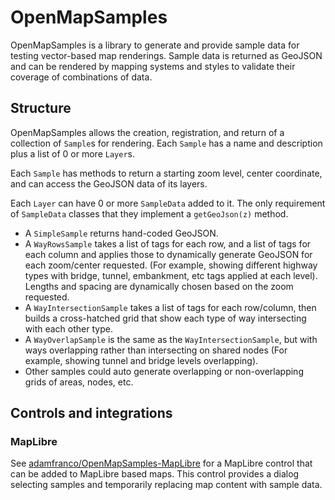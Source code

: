 # OpenMapSamples

OpenMapSamples is a library to generate and provide sample data for testing vector-based map renderings. Sample data is returned as GeoJSON and can be rendered by mapping systems and styles to validate their coverage of combinations of data.

## Structure
OpenMapSamples allows the creation, registration, and return of a collection of `Sample`s for rendering. Each `Sample` has a name and description plus a list of 0 or more `Layer`s.

Each `Sample` has methods to return a starting zoom level, center coordinate, and can access the GeoJSON data of its layers.

Each `Layer` can have 0 or more `SampleData` added to it. The only requirement of `SampleData` classes that they implement a `getGeoJson(z)` method.

 * A `SimpleSample` returns hand-coded GeoJSON.
 * A `WayRowsSample` takes a list of tags for each row, and a list of tags for each column and applies those to dynamically generate GeoJSON for each zoom/center requested.  (For example, showing different highway types with bridge, tunnel, embankment, etc tags applied at each level). Lengths and spacing are dynamically chosen based on the zoom requested.
 * A `WayIntersectionSample` takes a list of tags for each row/column, then builds a cross-hatched grid that show each type of way intersecting with each other type.
 * A `WayOverlapSample` is the same as the `WayIntersectionSample`, but with ways overlapping rather than intersecting on shared nodes (For example, showing tunnel and bridge levels overlapping).
 * Other samples could auto generate overlapping or non-overlapping grids of areas, nodes, etc.

## Controls and integrations

### MapLibre
See [adamfranco/OpenMapSamples-MapLibre](https://github.com/adamfranco/OpenMapSamples-MapLibre) for a MapLibre control that can be added to MapLibre based maps. This control provides a dialog selecting samples and temporarily replacing map content with sample data.
